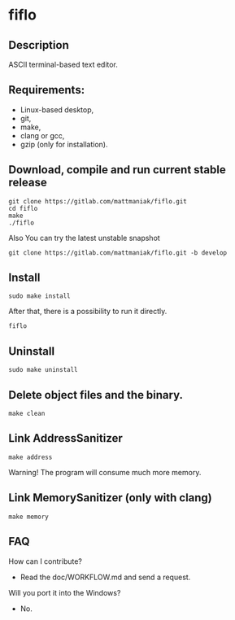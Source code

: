# fiflo

## Description
ASCII terminal-based text editor.

## Requirements:
- Linux-based desktop,
- git,
- make,
- clang or gcc,
- gzip (only for installation).

## Download, compile and run current stable release
```
git clone https://gitlab.com/mattmaniak/fiflo.git
cd fiflo
make
./fiflo
```

Also You can try the latest unstable snapshot
```
git clone https://gitlab.com/mattmaniak/fiflo.git -b develop
```

## Install
```
sudo make install
```
After that, there is a possibility to run it directly.
```
fiflo
```

## Uninstall
```
sudo make uninstall
```

## Delete object files and the binary.
```
make clean
```

## Link AddressSanitizer
```
make address
```
Warning! The program will consume much more memory.

## Link MemorySanitizer (only with clang)
```
make memory
```

## FAQ
How can I contribute?
- Read the doc/WORKFLOW.md and send a request.

Will you port it into the Windows?
- No.

